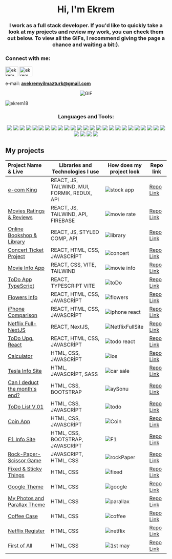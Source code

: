<h1 align="center">Hi, I'm Ekrem</h1>
<h3 align="center">I work as a full stack developer. If you'd like to quickly take a look at my projects and review my work, you can check them out below. To view all the GIFs, I recommend giving the page a chance and waiting a bit:).</h3>


<h3 align="left">Connect with me:</h3>
<p align="left">
<a href="https://www.linkedin.com/in/ekrem-yilmazturk/" target="blank"><img align="center" src="https://raw.githubusercontent.com/rahuldkjain/github-profile-readme-generator/master/src/images/icons/Social/linked-in-alt.svg" alt="ekrem yilmaztürk" height="30" width="40" /></a>
<a href="https://instagram.com/ekrem_yilmazturk" target="blank"><img align="center" src="https://raw.githubusercontent.com/rahuldkjain/github-profile-readme-generator/master/src/images/icons/Social/instagram.svg" alt="ekrem_yilmazturk" height="30" width="40" /></a>
</p>

e-mail: **avekremyilmazturk@gmail.com**


<p align="center">
  <img src="https://github.com/ekrem18/ekrem18/assets/130497212/305ae04c-aa40-4dd1-bf29-f1b2d49de8e9" alt="GIF" />
</p>






<p align="left"> <img src="https://komarev.com/ghpvc/?username=ekrem18&label=Profile%20views&color=0e75b6&style=flat" alt="ekrem18" /> </p>



<h3 align="center">Languages and Tools:</h3>
<p align="center"> 
<img src="https://img.shields.io/badge/React-20232A?style=for-the-badge&logo=react&logoColor=61DAFB"/>
<img src="https://img.shields.io/badge/HTML-239120?style=for-the-badge&logo=html5&logoColor=white"/>
<img src="https://img.shields.io/badge/CSS-239120?&style=for-the-badge&logo=css3&logoColor=white"/>
<img src="https://img.shields.io/badge/JavaScript-F7DF1E?style=for-the-badge&logo=javascript&logoColor=black"/>
<img src="https://img.shields.io/badge/Sass-CC6699?style=for-the-badge&logo=sass&logoColor=white"/>
<img src="https://img.shields.io/badge/Bootstrap-563D7C?style=for-the-badge&logo=bootstrap&logoColor=white"/>
<img src="https://img.shields.io/badge/Redux-593D88?style=for-the-badge&logo=redux&logoColor=white"/>   
<img src="https://img.shields.io/badge/React_Router-CA4245?style=for-the-badge&logo=react-router&logoColor=white"/>   
<img src="https://img.shields.io/badge/Material--UI-0081CB?style=for-the-badge&logo=material-ui&logoColor=white"/>   
<img src="https://img.shields.io/badge/Tailwind_CSS-38B2AC?style=for-the-badge&logo=tailwind-css&logoColor=white"/>
<img src="https://img.shields.io/badge/TypeScript-007ACC?style=for-the-badge&logo=typescript&logoColor=white"/>
<img src="https://img.shields.io/badge/styled--components-DB7093?style=for-the-badge&logo=styled-components&logoColor=white"/>
  <img src="https://img.shields.io/badge/MySQL-00000F?style=for-the-badge&logo=mysql&logoColor=white"/>
<img src="https://img.shields.io/badge/PostgreSQL-316192?style=for-the-badge&logo=postgresql&logoColor=white"/>
<img src="https://img.shields.io/badge/SQLite-07405E?style=for-the-badge&logo=sqlite&logoColor=white"/>
<img src="https://img.shields.io/badge/GitHub-100000?style=for-the-badge&logo=github&logoColor=white"/>
<img src="https://img.shields.io/badge/Linux-FCC624?style=for-the-badge&logo=linux&logoColor=black"/>
<img src="https://img.shields.io/badge/Python-3776AB?style=for-the-badge&logo=python&logoColor=white"/>
<img src="https://img.shields.io/badge/Microsoft_Office-D83B01?style=for-the-badge&logo=microsoft-office&logoColor=white"/>
<img src="https://img.shields.io/badge/Vercel-000000?style=for-the-badge&logo=vercel&logoColor=white"/>
<img src="https://img.shields.io/badge/Adobe%20after%20affects-CF96FD?style=for-the-badge&logo=Adobe%20after%20effects&logoColor=393665"/>
<img src="https://img.shields.io/badge/Adobe%20Lightroom-31A8FF?style=for-the-badge&logo=Adobe%20Lightroom&logoColor=white"/>
<img src="https://img.shields.io/badge/Adobe%20Photoshop-31A8FF?style=for-the-badge&logo=Adobe%20Photoshop&logoColor=black"/>
<img src="https://img.shields.io/badge/Adobe%20Premiere%20Pro-9999FF?style=for-the-badge&logo=Adobe%20Premiere%20Pro&logoColor=white"/>
<img src="https://img.shields.io/badge/Canva-%2300C4CC.svg?&style=for-the-badge&logo=Canva&logoColor=white"/>
<img src="https://img.shields.io/badge/Figma-F24E1E?style=for-the-badge&logo=figma&logoColor=white"/>
<img src="https://img.shields.io/badge/Slack-4A154B?style=for-the-badge&logo=slack&logoColor=white"/>
<img src="https://img.shields.io/badge/Discord-7289DA?style=for-the-badge&logo=discord&logoColor=white"/>
<img src="https://img.shields.io/badge/LinkedIn-0077B5?style=for-the-badge&logo=linkedin&logoColor=white"/>





</p>



## My projects
  Project Name & Live       |Libraries and Technologies I use     |How does my project look    |Repo link  
:-------------------------|-------------------------|-------------------------|-------------------------
[e-com King](https://stock-app-react-dusky.vercel.app/)| REACT, JS, TAILWIND, MUI, FORMIK, REDUX, API|![stock app](https://github.com/ekrem18/ekrem18/assets/130497212/4de056dc-4f4f-40ff-82c7-27caa584725f)|[Repo Link](https://github.com/ekrem18/Stock_app-react)
[Movies Ratings & Reviews](https://movies-rating-reviews-react.vercel.app/)| REACT, JS, TAILWIND, API, FIREBASE|![movie rate](https://github.com/ekrem18/ekrem18/assets/130497212/6fe9fa66-b17f-43df-97c9-c5e21e480c4d)|[Repo Link](https://github.com/ekrem18/movies_rates_reviews_app_react)
[Online Bookshop & Library](https://library-page-react.vercel.app/)| REACT, JS, STYLED COMP, API|![library](https://github.com/ekrem18/ekrem18/assets/130497212/0e7a8cda-14fc-4823-9344-8c80f6562307)|[Repo Link](https://github.com/ekrem18/Bookstore_react)
[Concert Ticket Project](https://concert-ticket-app-react.vercel.app/)| REACT, HTML, CSS, JAVASCRİPT  |![concert](https://github.com/ekrem18/ekrem18/assets/130497212/3ba20e81-6ff5-4ca6-9493-121178ee1c1b)|[Repo Link](https://github.com/ekrem18/concert_ticket_app_react)
[Movie Info App](https://movie-info-react-vite.vercel.app/)| REACT, CSS, VITE, TAILWIND |![movie info](https://github.com/ekrem18/ekrem18/assets/130497212/b51867f2-58bc-40b5-a78e-b536f231e111)|[Repo Link](https://github.com/ekrem18/movie_info_react_vite)
[ToDo App TypeScript](https://todo-typescript-version-9h6d.vercel.app/)| REACT, TYPESCRIPT  VITE |![toDo](https://github.com/ekrem18/ekrem18/assets/130497212/8f25ebe7-33e1-44d3-b112-9c56a0c640e3)|[Repo Link](https://github.com/ekrem18/todo_typescript_version)
[Flowers Info](https://flowers-app-react.vercel.app/)| REACT, HTML, CSS, JAVASCRİPT|![flowers](https://github.com/ekrem18/ekrem18/assets/130497212/c66a0580-d736-49d8-a0a9-dfb8f0d5483d)|[Repo Link](https://github.com/ekrem18/Flowers-App-React)
[iPhone Comparison](https://apple-iphone-react-project.vercel.app/)| REACT, HTML, CSS, JAVASCRİPT |![iphone react](https://github.com/ekrem18/ekrem18/assets/130497212/16ec7d00-4d66-4871-aa13-ae4429902633)|[Repo Link](https://github.com/ekrem18/apple_iphone_react_project)
[Netflix Full-NextJS](https://apple-iphone-react-project.vercel.app/)| REACT, NextJS, | ![NetflixFullSite](https://github.com/ekrem18/ekrem18/assets/130497212/aeb85481-1e67-41fe-85c3-798bafd8130f)|[Repo Link](https://github.com/ekrem18/netflix-nextjs)
[ToDo Upg. React](https://react-todo-training.vercel.app/)| REACT, HTML, CSS, JAVASCRİPT  |![todo react](https://github.com/ekrem18/ekrem18/assets/130497212/99b0964d-458d-41a2-9503-df7e30c19c36)|[Repo Link](https://github.com/ekrem18/react-todo-training)
[Calculator ](https://ekrem18.github.io/Calculator-Project---Alive/)| HTML, CSS, JAVASCRİPT  |![ios](https://github.com/ekrem18/ekrem18/assets/130497212/afc375bf-b2ed-4196-819b-fdb6504f866c)|[Repo Link](https://github.com/ekrem18/Calculator-Project---Alive)
[Tesla Info Site](https://ekrem18.github.io/Car-Sales---SASS-Project/)| HTML, JAVASCRİPT, SASS |![car sale](https://github.com/ekrem18/ekrem18/assets/130497212/3e5e926f-2f77-4d40-aeff-33b9294e1a38)|[Repo Link](https://github.com/ekrem18/Car-Sales---SASS-Project)
[Can I deduct the month's end?](https://ekrem18.github.io/Ay-Sonunu-Gorebiliyor-muyum-App-AliSen-Edt/)|  HTML, CSS, BOOTSTRAP |![aySonu](https://github.com/ekrem18/ekrem18/assets/130497212/b0994923-248e-4536-a005-de044dcc0659)|[Repo Link](https://github.com/ekrem18/Ay-Sonunu-Gorebiliyor-muyum-App-AliSen-Edt)
[ToDo List V.01](https://ekrem18.github.io/ToDo-List-Project/)| HTML, CSS, JAVASCRİPT|![todo](https://github.com/ekrem18/ekrem18/assets/130497212/0c882844-9490-46b4-b02a-b4cef305afd1)|[Repo Link](https://github.com/ekrem18/ToDo-List-Project)
[Coin App](https://ekrem18.github.io/Crypto-Coins-Api/)| HTML, CSS, JAVASCRİPT |![Coin](https://github.com/ekrem18/ekrem18/assets/130497212/6ab8c9d5-3b05-4bcf-b308-da64e576a8fa)|[Repo Link](https://github.com/ekrem18/Crypto-Coins-Api)
[F1 Info Site](https://ekrem18.github.io/Bootstrap-F1-Edition/)| HTML, CSS, BOOTSTRAP, JAVASCRİPT |![F1](https://github.com/ekrem18/ekrem18/assets/130497212/06e5e653-4a90-41c9-9aa6-57cf23acf256)|[Repo Link](https://github.com/ekrem18/Bootstrap-F1-Edition)
[Rock-Paper-Scissor Game](https://ekrem18.github.io/Rock-Paper-Scissor-Game/)| JAVASCRIPT, HTML, CSS |![rockPaper](https://github.com/ekrem18/ekrem18/assets/130497212/fe5e53b7-94f9-4b3b-b678-99a4452f9768)|[Repo Link](https://github.com/ekrem18/Rock-Paper-Scissor-Game)
[Fixed & Sticky Things](https://ekrem18.github.io/fixed-sticky-things/)| HTML, CSS | ![fixed](https://github.com/ekrem18/ekrem18/assets/130497212/a67c5c12-2139-4018-8701-7caaad648a21)|[Repo Link](https://github.com/ekrem18/fixed-sticky-things)
[Google Theme](https://ekrem18.github.io/googleProject/)| HTML, CSS | ![google](https://github.com/ekrem18/ekrem18/assets/130497212/4800c485-372c-4278-b06b-bca804a90367)|[Repo Link](https://github.com/ekrem18/googleProject)
[My Photos and Parallax Theme](https://ekrem18.github.io/photoParallax/)| HTML, CSS | ![parallax](https://github.com/ekrem18/ekrem18/assets/130497212/5a1b8c16-869b-4ba0-9e21-aabfe8717f24)|[Repo Link](https://github.com/ekrem18/photoParallax)
[Coffee Case](https://ekrem18.github.io/Coffee-Case/)| HTML, CSS | ![coffee](https://github.com/ekrem18/ekrem18/assets/130497212/3ad8e4e9-cf0b-42d7-8a94-1e8a136c3318)|[Repo Link](https://github.com/ekrem18/Coffee-Case)
[Netflix Register](https://ekrem18.github.io/NetflixRegister/)| HTML, CSS | ![netflix](https://github.com/ekrem18/ekrem18/assets/130497212/b8772def-a228-42a0-a32d-b15ea101bffc)|[Repo Link](https://github.com/ekrem18/NetflixRegister)
[First of All](https://ekrem18.github.io/1st-May-Assignment/)| HTML, CSS |![1st may](https://github.com/ekrem18/ekrem18/assets/130497212/30a16222-04fd-4901-9fb3-0c853dda8330)|[Repo Link](https://github.com/ekrem18/1st-May-Assignment)











